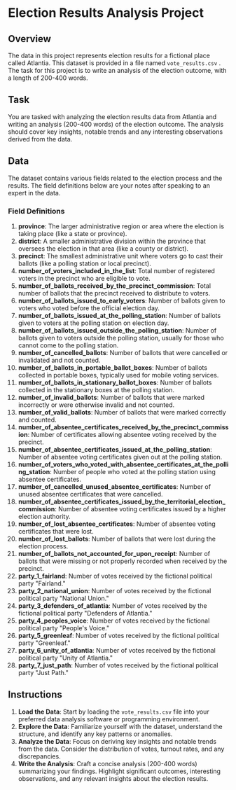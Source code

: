 # Election Results Analysis Project

## Overview

The data in this project represents election results for a fictional place called Atlantia. This dataset is provided in a file named `vote_results.csv` . The task for this project is to write an analysis of the election outcome, with a length of 200-400 words.

## Task

You are tasked with analyzing the election results data from Atlantia and writing an analysis (200-400 words) of the election outcome. The analysis should cover key insights, notable trends and any interesting observations derived from the data.

## Data

The dataset contains various fields related to the election process and the results. The field definitions below are your notes after speaking to an expert in the data.

### Field Definitions

01. **province**: The larger administrative region or area where the election is taking place (like a state or province).
02. **district**: A smaller administrative division within the province that oversees the election in that area (like a county or district).
03. **precinct**: The smallest administrative unit where voters go to cast their ballots (like a polling station or local precinct).
04. **number_of_voters_included_in_the_list**: Total number of registered voters in the precinct who are eligible to vote.
05. **number_of_ballots_received_by_the_precinct_commission**: Total number of ballots that the precinct received to distribute to voters.
06. **number_of_ballots_issued_to_early_voters**: Number of ballots given to voters who voted before the official election day.
07. **number_of_ballots_issued_at_the_polling_station**: Number of ballots given to voters at the polling station on election day.
08. **number_of_ballots_issued_outside_the_polling_station**: Number of ballots given to voters outside the polling station, usually for those who cannot come to the polling station.
09. **number_of_cancelled_ballots**: Number of ballots that were cancelled or invalidated and not counted.
10. **number_of_ballots_in_portable_ballot_boxes**: Number of ballots collected in portable boxes, typically used for mobile voting services.
11. **number_of_ballots_in_stationary_ballot_boxes**: Number of ballots collected in the stationary boxes at the polling station.
12. **number_of_invalid_ballots**: Number of ballots that were marked incorrectly or were otherwise invalid and not counted.
13. **number_of_valid_ballots**: Number of ballots that were marked correctly and counted.
14. **number_of_absentee_certificates_received_by_the_precinct_commission**: Number of certificates allowing absentee voting received by the precinct.
15. **number_of_absentee_certificates_issued_at_the_polling_station**: Number of absentee voting certificates given out at the polling station.
16. **number_of_voters_who_voted_with_absentee_certificates_at_the_polling_station**: Number of people who voted at the polling station using absentee certificates.
17. **number_of_cancelled_unused_absentee_certificates**: Number of unused absentee certificates that were cancelled.
18. **number_of_absentee_certificates_issued_by_the_territorial_election_commission**: Number of absentee voting certificates issued by a higher election authority.
19. **number_of_lost_absentee_certificates**: Number of absentee voting certificates that were lost.
20. **number_of_lost_ballots**: Number of ballots that were lost during the election process.
21. **number_of_ballots_not_accounted_for_upon_receipt**: Number of ballots that were missing or not properly recorded when received by the precinct.
22. **party_1_fairland**: Number of votes received by the fictional political party "Fairland."
23. **party_2_national_union**: Number of votes received by the fictional political party "National Union."
24. **party_3_defenders_of_atlantia**: Number of votes received by the fictional political party "Defenders of Atlantia."
25. **party_4_peoples_voice**: Number of votes received by the fictional political party "People's Voice."
26. **party_5_greenleaf**: Number of votes received by the fictional political party "Greenleaf."
27. **party_6_unity_of_atlantia**: Number of votes received by the fictional political party "Unity of Atlantia."
28. **party_7_just_path**: Number of votes received by the fictional political party "Just Path."

## Instructions

01. **Load the Data**: Start by loading the `vote_results.csv` file into your preferred data analysis software or programming environment.
02. **Explore the Data**: Familiarize yourself with the dataset, understand the structure, and identify any key patterns or anomalies.
03. **Analyze the Data**: Focus on deriving key insights and notable trends from the data. Consider the distribution of votes, turnout rates, and any discrepancies.
04. **Write the Analysis**: Craft a concise analysis (200-400 words) summarizing your findings. Highlight significant outcomes, interesting observations, and any relevant insights about the election results.
